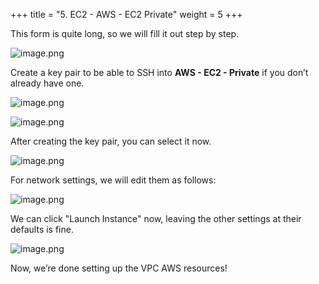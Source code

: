 +++
title = "5. EC2 - AWS - EC2 Private"
weight = 5
+++


This form is quite long, so we will fill it out step by step.


![image.png](/images/003-iii-setup-vpc-aws-resources/12-245392-image.png)


Create a key pair to be able to SSH into **AWS - EC2 - Private** if you don’t already have one.


![image.png](/images/003-iii-setup-vpc-aws-resources/12-301737-image.png)


![image.png](/images/003-iii-setup-vpc-aws-resources/12-150427-image.png)


After creating the key pair, you can select it now.


![image.png](/images/003-iii-setup-vpc-aws-resources/12-658099-image.png)


For network settings, we will edit them as follows:


![image.png](/images/003-iii-setup-vpc-aws-resources/12-707750-image.png)


We can click "Launch Instance" now, leaving the other settings at their defaults is fine.


![image.png](/images/003-iii-setup-vpc-aws-resources/12-339144-image.png)


Now, we’re done setting up the VPC AWS resources!


